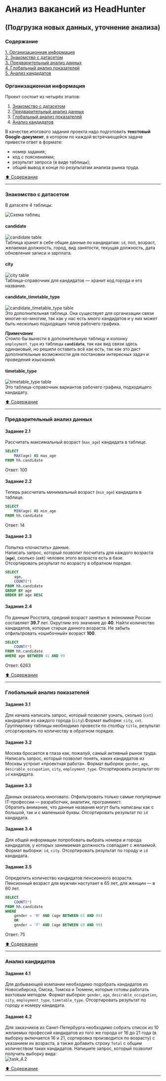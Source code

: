 # Анализ вакансий из HeadHunter #

## (Подгрузка новых данных, уточнение анализа) ##

### Содержание ###

[1. Организационная информация](#организационная-информация)    
[2. Знакомство с датасетом](#знакомство-с-датасетом)    
[3. Предварительный анализ данных](#предварительный-анализ-данных)    
[4. Глобальный анализ показателей](#глобальный-анализ-показателей)    
[5. Анализ кандидатов](#анализ-кандидатов)    

### Организационная информация ###

Проект состоит из четырёх этапов:

1. [Знакомство с датасетом](#знакомство-с-датасетом)
2. [Предварительный анализ данных](#предварительный-анализ-данных)
3. [Глобальный анализ показателей](#глобальный-анализ-показателей)
4. [Анализ кандидатов](#анализ-кандидатов)

В качестве итогового задания проекта надо подготовить
**текстовый Google-документ**, в котором по каждой встречающейся задаче привести
ответ в формате:

- номер задания;
- код с пояснениями;
- результат запроса (в виде таблицы);
- общий вывод в конце по результатам анализа рынка труда.

[:arrow_up: Содержание](#содержание)

----

### Знакомство с датасетом ###

В датасете 4 таблицы:

![Схема таблиц](schema.png)

#### candidate ####

![candidate table](candidate.png)    
Таблица хранит в себе общие данные по кандидатам: `id`, пол, возраст, желаемая
должность, город, вид занятости, текущая должность, дата обновления записи и
зарплата.

#### city ####

![city table](city.png)    
Таблица-справочник для кандидатов&nbsp;&mdash; хранит код города и его название.

#### candidate_timetable_type ####

![candidate_timetable_type table](candidate_timetable_type.png)    
Это дополнительная таблица. Она существует для организации связи
многие-ко-многим, так как у нас есть много кандидатов и у них может быть
несколько подходящих типов рабочего графика.    

***Примечание***    
Стоило бы вынести в дополнительную таблицу и колонку `employment_type` из
таблицы **`candidate`**, так как вид связи здесь одинаковый, но решили оставить
всё как есть, так как это даст дополнительные возможности для постановки
интересных задач и проведения изысканий.

#### timetable_type ####

![timetable_type table](timetable_type.png)    
Это таблица-справочник вариантов рабочего графика, подходящего кандидату.

[:arrow_up: Содержание](#содержание)

----

### Предварительный анализ данных ###

#### Задание 2.1 ####

Рассчитать максимальный возраст (`max_age`) кандидата в таблице.

```sql
SELECT
    MAX(age) AS max_age
FROM hh.candidate
```

Ответ: 100

#### Задание 2.2 ####

Теперь рассчитать минимальный возраст (`min_age`) кандидата в таблице.

```sql
SELECT
    MIN(age) AS min_age
FROM hh.candidate
```

Ответ: 14

#### Задание 2.3 ####

Попытка &laquo;почистить&raquo; данные.    
Написать запрос, который позволит посчитать для каждого возраста (**`age`**),
сколько (**`cnt`**) человек этого возраста есть в базе.    
Отсортировать результат по возрасту в обратном порядке.

```sql
SELECT
    age,
    COUNT(*)
FROM hh.candidate
GROUP BY age
ORDER BY age DESC
```

#### Задание 2.4 ####

По данным Росстата, средний возраст занятых в экономике России составляет
**39.7** лет. Округлим это значение до **40**. Найти количество кандидатов,
которые старше данного возраста. Не забыть отфильтровать &laquo;ошибочный&raquo;
возраст **100**.

```sql
SELECT
    COUNT(*)
FROM hh.candidate
WHERE age BETWEEN 41 AND 99
```

Ответ: 6263

[:arrow_up: Содержание](#содержание)

----

### Глобальный анализ показателей ###

#### Задание 3.1 ####

Для начала написать запрос, который позволит узнать, сколько (`cnt`) кандидатов
из каждого города (`city`).Формат выборки: `city`, `cnt`. Группировку таблицы
необходимо провести по столбцу `title`, результат отсортировать по количеству в
обратном порядке.

#### Задание 3.2 ####

Москва бросается в глаза как, пожалуй, самый активный рынок труда. Написать
запрос, который позволит понять, каких кандидатов из Москвы устроит &laquo;проектная
работа&raquo;. Формат выборки: `gender`, `age`, `desirable_occupation`, `city`,
`employment_type`. Отсортировать результат по `id` кандидата.

#### Задание 3.3 ####

Данных оказалось многовато. Отфильтровать только самые популярные
IT-профессии&nbsp;&mdash; разработчик, аналитик, программист.    
Обратить внимание, что данные названия могут быть написаны как с большой, так и
с маленькой буквы. Отсортировать результат по `id` кандидата.

#### Задание 3.4 ####

Для общей информации попробовать выбрать номера и города кандидатов, у которых
занимаемая должность совпадает с желаемой. Формат выборки: `id`, `city`.
Отсортировать результат по городу и `id` кандидата.

#### Задание 3.5 ####

Определить количество кандидатов пенсионного возраста.    
Пенсионный возраст для мужчин наступает в 65 лет, для женщин&nbsp;&mdash;
в 60 лет.

```sql
SELECT
    COUNT(*)
FROM hh.candidate
WHERE
    gender = 'M' AND (age BETWEEN 65 AND 99)
    OR
    gender = 'F' AND (age BETWEEN 60 AND 99)
```

Ответ: 75

[:arrow_up: Содержание](#содержание)

----

### Анализ кандидатов ###

#### Задание 4.1 ####

Для добывающей компании необходимо подобрать кандидатов из Новосибирска, Омска,
Томска и Тюмени, которые готовы работать вахтовым методом. Формат выборки:
`gender`, `age`, `desirable_occupation`, `city`, `employment_type`,
`timetable_type`. Отсортировать результат по городу и номеру кандидата.

#### Задание 4.2 ####

Для заказчиков из Санкт-Петербурга необходимо собрать список из 10 желаемых
профессий кандидатов из того же города от 16 до 21 года (в выборку включается 16
и 21, сортировка производится по возрасту) с указанием их возраста, а также
добавить строку `Total` с общим количеством таких кандидатов. Напишите запрос,
который позволит получить выборку вида:    
![task_4.2](task_4.2.png)

[:arrow_up: Содержание](#содержание)

----
